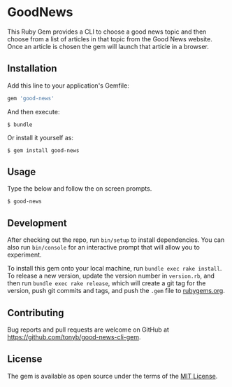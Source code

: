 # GoodNews
This Ruby Gem provides a CLI to choose a good news topic and then choose from a list of articles in that topic from the Good News website. Once an article is chosen the gem will launch that article in a browser.

## Installation

Add this line to your application's Gemfile:

```ruby
gem 'good-news'
```

And then execute:

    $ bundle

Or install it yourself as:

    $ gem install good-news

## Usage

Type the below and follow the on screen prompts.

    $ good-news

## Development

After checking out the repo, run `bin/setup` to install dependencies. You can also run `bin/console` for an interactive prompt that will allow you to experiment.

To install this gem onto your local machine, run `bundle exec rake install`. To release a new version, update the version number in `version.rb`, and then run `bundle exec rake release`, which will create a git tag for the version, push git commits and tags, and push the `.gem` file to [rubygems.org](https://rubygems.org).

## Contributing

Bug reports and pull requests are welcome on GitHub at https://github.com/tonyb/good-news-cli-gem.

## License

The gem is available as open source under the terms of the [MIT License](https://opensource.org/licenses/MIT).
